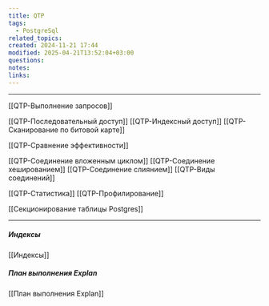 ```yaml
---
title: QTP
tags:
  - PostgreSql
related_topics: 
created: 2024-11-21 17:44
modified: 2025-04-21T13:52:04+03:00
questions: 
notes: 
links: 
---
```

 
-------------------------------
[[QTP-Выполнение запросов]]

[[QTP-Последовательный доступ]]
[[QTP-Индексный доступ]]
[[QTP-Сканирование по битовой карте]]

[[QTP-Сравнение эффективности]]

[[QTP-Соединение вложенным циклом]]
[[QTP-Соединение хешированием]]
[[QTP-Соединение слиянием]]
[[QTP-Виды соединений]]

[[QTP-Статистика]]
[[QTP-Профилирование]]

[[Секционирование таблицы Postgres]]

 
-------------------------
##### Индексы
[[Индексы]]
##### План выполнения Explan
[[План выполнения Explan]]


